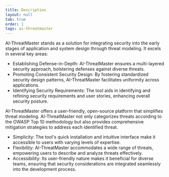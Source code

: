 ```yaml
---
title: Description
layout: null
tab: true
order: 1
tags: ai-threatmaster
---
```


AI-ThreatMaster stands as a solution for integrating security into the early stages of application and system design through threat modeling. It excels in several key areas:

* Establishing Defense-in-Depth: AI-ThreatMaster ensures a multi-layered security approach, bolstering defenses against diverse threats.
* Promoting Consistent Security Design: By fostering standardized security design patterns, AI-ThreatMaster facilitates uniformity across applications.
* Identifying Security Requirements: The tool aids in identifying and refining security requirements and user stories, enhancing overall security posture.

AI-ThreatMaster offers a user-friendly, open-source platform that simplifies threat modeling. AI-ThreatMaster not only categorizes threats according to the OWASP Top 10 methodology but also provides comprehensive mitigation strategies to address each identified threat.

* Simplicity: The tool's quick installation and intuitive interface make it accessible to users with varying levels of expertise.
* Flexibility: AI-ThreatMaster accommodates a wide range of threats, empowering users to describe and analyze threats effectively.
* Accessibility: Its user-friendly nature makes it beneficial for diverse teams, ensuring that security considerations are integrated seamlessly into the development process.
